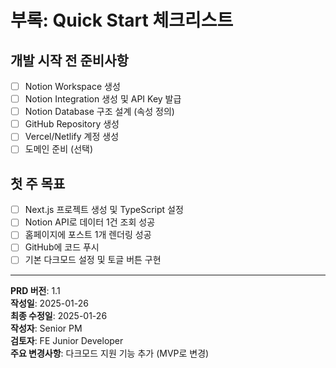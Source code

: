 # 부록: Quick Start 체크리스트

## 개발 시작 전 준비사항

- [ ] Notion Workspace 생성
- [ ] Notion Integration 생성 및 API Key 발급
- [ ] Notion Database 구조 설계 (속성 정의)
- [ ] GitHub Repository 생성
- [ ] Vercel/Netlify 계정 생성
- [ ] 도메인 준비 (선택)

## 첫 주 목표

- [ ] Next.js 프로젝트 생성 및 TypeScript 설정
- [ ] Notion API로 데이터 1건 조회 성공
- [ ] 홈페이지에 포스트 1개 렌더링 성공
- [ ] GitHub에 코드 푸시
- [ ] 기본 다크모드 설정 및 토글 버튼 구현

---

**PRD 버전**: 1.1  
**작성일**: 2025-01-26  
**최종 수정일**: 2025-01-26  
**작성자**: Senior PM  
**검토자**: FE Junior Developer  
**주요 변경사항**: 다크모드 지원 기능 추가 (MVP로 변경)
